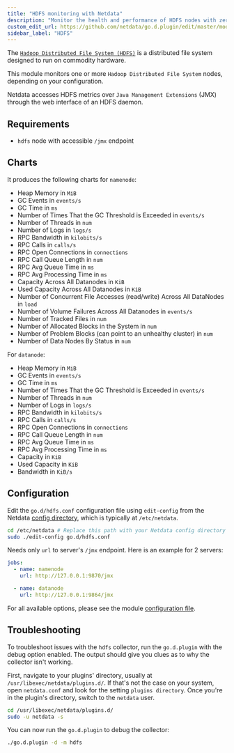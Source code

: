 ```yaml
---
title: "HDFS monitoring with Netdata"
description: "Monitor the health and performance of HDFS nodes with zero configuration, per-second metric granularity, and interactive visualizations."
custom_edit_url: https://github.com/netdata/go.d.plugin/edit/master/modules/hdfs/README.md
sidebar_label: "HDFS"
---
```




The [`Hadoop Distributed File System (HDFS)`](https://hadoop.apache.org/docs/r1.2.1/hdfs_design.html) is a distributed
file system designed to run on commodity hardware.

This module monitors one or more `Hadoop Distributed File System` nodes, depending on your configuration.

Netdata accesses HDFS metrics over `Java Management Extensions` (JMX) through the web interface of an HDFS daemon.

## Requirements

- `hdfs` node with accessible `/jmx` endpoint

## Charts

It produces the following charts for `namenode`:

- Heap Memory in `MiB`
- GC Events in `events/s`
- GC Time in `ms`
- Number of Times That the GC Threshold is Exceeded in `events/s`
- Number of Threads in `num`
- Number of Logs in `logs/s`
- RPC Bandwidth in `kilobits/s`
- RPC Calls in `calls/s`
- RPC Open Connections in `connections`
- RPC Call Queue Length in `num`
- RPC Avg Queue Time in `ms`
- RPC Avg Processing Time in `ms`
- Capacity Across All Datanodes in `KiB`
- Used Capacity Across All Datanodes in `KiB`
- Number of Concurrent File Accesses (read/write) Across All DataNodes in `load`
- Number of Volume Failures Across All Datanodes in `events/s`
- Number of Tracked Files in `num`
- Number of Allocated Blocks in the System in `num`
- Number of Problem Blocks (can point to an unhealthy cluster) in `num`
- Number of Data Nodes By Status in `num`

For `datanode`:

- Heap Memory in `MiB`
- GC Events in `events/s`
- GC Time in `ms`
- Number of Times That the GC Threshold is Exceeded in `events/s`
- Number of Threads in `num`
- Number of Logs in `logs/s`
- RPC Bandwidth in `kilobits/s`
- RPC Calls in `calls/s`
- RPC Open Connections in `connections`
- RPC Call Queue Length in `num`
- RPC Avg Queue Time in `ms`
- RPC Avg Processing Time in `ms`
- Capacity in `KiB`
- Used Capacity in `KiB`
- Bandwidth in `KiB/s`

## Configuration

Edit the `go.d/hdfs.conf` configuration file using `edit-config` from the
Netdata [config directory](/docs/configure/nodes), which is typically at `/etc/netdata`.

```bash
cd /etc/netdata # Replace this path with your Netdata config directory
sudo ./edit-config go.d/hdfs.conf
```

Needs only `url` to server's `/jmx` endpoint. Here is an example for 2 servers:

```yaml
jobs:
  - name: namenode
    url: http://127.0.0.1:9870/jmx

  - name: datanode
    url: http://127.0.0.1:9864/jmx
```

For all available options, please see the
module [configuration file](https://github.com/netdata/go.d.plugin/blob/master/config/go.d/hdfs.conf).

## Troubleshooting

To troubleshoot issues with the `hdfs` collector, run the `go.d.plugin` with the debug option enabled. The output should
give you clues as to why the collector isn't working.

First, navigate to your plugins' directory, usually at `/usr/libexec/netdata/plugins.d/`. If that's not the case on your
system, open `netdata.conf` and look for the setting `plugins directory`. Once you're in the plugin's directory, switch
to the `netdata` user.

```bash
cd /usr/libexec/netdata/plugins.d/
sudo -u netdata -s
```

You can now run the `go.d.plugin` to debug the collector:

```bash
./go.d.plugin -d -m hdfs
```


